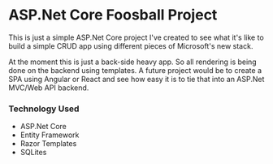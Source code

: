 # ASP.Net Core Foosball Project
This is just a simple ASP.Net Core project I've created to see what it's
like to build a simple CRUD app using different pieces of Microsoft's new
stack.

At the moment this is just a back-side heavy app. So all rendering is being
done on the backend using templates. A future project would be to create a
SPA using Angular or React and see how easy it is to tie that into an ASP.Net
MVC/Web API backend.

### Technology Used
- ASP.Net Core
- Entity Framework
- Razor Templates
- SQLites